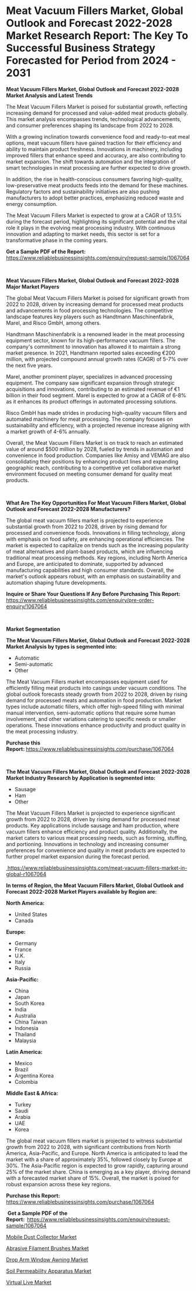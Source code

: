 <p><h1>Meat Vacuum Fillers Market, Global Outlook and Forecast 2022-2028 Market Research Report: The Key To Successful Business Strategy Forecasted for Period from 2024 - 2031</h1></p><p><strong>Meat Vacuum Fillers Market, Global Outlook and Forecast 2022-2028 Market Analysis and Latest Trends</strong></p>
<p><p>The Meat Vacuum Fillers Market is poised for substantial growth, reflecting increasing demand for processed and value-added meat products globally. This market analysis encompasses trends, technological advancements, and consumer preferences shaping its landscape from 2022 to 2028. </p><p>With a growing inclination towards convenience food and ready-to-eat meal options, meat vacuum fillers have gained traction for their efficiency and ability to maintain product freshness. Innovations in machinery, including improved fillers that enhance speed and accuracy, are also contributing to market expansion. The shift towards automation and the integration of smart technologies in meat processing are further expected to drive growth.</p><p>In addition, the rise in health-conscious consumers favoring high-quality, low-preservative meat products feeds into the demand for these machines. Regulatory factors and sustainability initiatives are also pushing manufacturers to adopt better practices, emphasizing reduced waste and energy consumption.</p><p>The Meat Vacuum Fillers Market is expected to grow at a CAGR of 13.5% during the forecast period, highlighting its significant potential and the vital role it plays in the evolving meat processing industry. With continuous innovation and adapting to market needs, this sector is set for a transformative phase in the coming years.</p></p>
<p><strong>Get a Sample PDF of the Report:&nbsp;</strong> <a href="https://www.reliablebusinessinsights.com/enquiry/request-sample/1067064">https://www.reliablebusinessinsights.com/enquiry/request-sample/1067064</a></p>
<p>&nbsp;</p>
<p><strong>Meat Vacuum Fillers Market, Global Outlook and Forecast 2022-2028 Major Market Players</strong></p>
<p><p>The global Meat Vacuum Fillers Market is poised for significant growth from 2022 to 2028, driven by increasing demand for processed meat products and advancements in food processing technologies. The competitive landscape features key players such as Handtmann Maschinenfabrik, Marel, and Risco GmbH, among others.</p><p>Handtmann Maschinenfabrik is a renowned leader in the meat processing equipment sector, known for its high-performance vacuum fillers. The company's commitment to innovation has allowed it to maintain a strong market presence. In 2021, Handtmann reported sales exceeding €200 million, with projected compound annual growth rates (CAGR) of 5-7% over the next five years.</p><p>Marel, another prominent player, specializes in advanced processing equipment. The company saw significant expansion through strategic acquisitions and innovations, contributing to an estimated revenue of €1 billion in their food segment. Marel is expected to grow at a CAGR of 6-8% as it enhances its product offerings in automated processing solutions.</p><p>Risco GmbH has made strides in producing high-quality vacuum fillers and automated machinery for meat processing. The company focuses on sustainability and efficiency, with a projected revenue increase aligning with a market growth of 4-6% annually. </p><p>Overall, the Meat Vacuum Fillers Market is on track to reach an estimated value of around $500 million by 2028, fueled by trends in automation and convenience in food production. Companies like Amisy and VEMAG are also consolidating their positions by enhancing product lines and expanding geographic reach, contributing to a competitive yet collaborative market environment focused on meeting consumer demand for quality meat products.</p></p>
<p>&nbsp;</p>
<p><strong>What Are The Key Opportunities For Meat Vacuum Fillers Market, Global Outlook and Forecast 2022-2028 Manufacturers?</strong></p>
<p><p>The global meat vacuum fillers market is projected to experience substantial growth from 2022 to 2028, driven by rising demand for processed and convenience foods. Innovations in filling technology, along with emphasis on food safety, are enhancing operational efficiencies. The market is expected to capitalize on trends such as the increasing popularity of meat alternatives and plant-based products, which are influencing traditional meat processing methods. Key regions, including North America and Europe, are anticipated to dominate, supported by advanced manufacturing capabilities and high consumer standards. Overall, the market's outlook appears robust, with an emphasis on sustainability and automation shaping future developments.</p></p>
<p><strong>Inquire or Share Your Questions If Any Before Purchasing This Report:</strong> <a href="https://www.reliablebusinessinsights.com/enquiry/pre-order-enquiry/1067064">https://www.reliablebusinessinsights.com/enquiry/pre-order-enquiry/1067064</a></p>
<p>&nbsp;</p>
<p><strong>Market Segmentation</strong></p>
<p><strong>The Meat Vacuum Fillers Market, Global Outlook and Forecast 2022-2028 Market Analysis by types is segmented into:</strong></p>
<p><ul><li>Automatic</li><li>Semi-automatic</li><li>Other</li></ul></p>
<p><p>The Meat Vacuum Fillers market encompasses equipment used for efficiently filling meat products into casings under vacuum conditions. The global outlook forecasts steady growth from 2022 to 2028, driven by rising demand for processed meats and automation in food production. Market types include automatic fillers, which offer high-speed filling with minimal manual intervention, semi-automatic options that require some human involvement, and other variations catering to specific needs or smaller operations. These innovations enhance productivity and product quality in the meat processing industry.</p></p>
<p><strong>Purchase this Report:&nbsp;</strong><a href="https://www.reliablebusinessinsights.com/purchase/1067064">https://www.reliablebusinessinsights.com/purchase/1067064</a></p>
<p>&nbsp;</p>
<p><strong>The Meat Vacuum Fillers Market, Global Outlook and Forecast 2022-2028 Market Industry Research by Application is segmented into:</strong></p>
<p><ul><li>Sausage</li><li>Ham</li><li>Other</li></ul></p>
<p><p>The Meat Vacuum Fillers Market is projected to experience significant growth from 2022 to 2028, driven by rising demand for processed meat products. Key applications include sausage and ham production, where vacuum fillers enhance efficiency and product quality. Additionally, the market caters to various meat processing needs, such as forming, stuffing, and portioning. Innovations in technology and increasing consumer preferences for convenience and quality in meat products are expected to further propel market expansion during the forecast period.</p></p>
<p><a href="https://www.reliablebusinessinsights.com/meat-vacuum-fillers-market-in-global-r1067064">&nbsp;https://www.reliablebusinessinsights.com/meat-vacuum-fillers-market-in-global-r1067064</a></p>
<p><strong>In terms of Region, the Meat Vacuum Fillers Market, Global Outlook and Forecast 2022-2028 Market Players available by Region are:</strong></p>
<p>
    <p> <strong> North America: </strong>
        <ul>
            <li>United States</li>
            <li>Canada</li>
        </ul>
        </p> 
    <p> <strong> Europe: </strong>
        <ul>
            <li>Germany</li>
            <li>France</li>
            <li>U.K.</li>
            <li>Italy</li>
            <li>Russia</li>
        </ul>
        </p> 
    <p> <strong> Asia-Pacific: </strong>
        <ul>
            <li>China</li>
            <li>Japan</li>
            <li>South Korea</li>
            <li>India</li>
            <li>Australia</li>
            <li>China Taiwan</li>
            <li>Indonesia</li>
            <li>Thailand</li>
            <li>Malaysia</li>
        </ul>
        </p> 
    <p> <strong> Latin America: </strong>
        <ul>
            <li>Mexico</li>
            <li>Brazil</li>
            <li>Argentina Korea</li>
            <li>Colombia</li>
        </ul>
        </p> 
    <p> <strong> Middle East & Africa: </strong>
        <ul>
            <li>Turkey</li>
            <li>Saudi</li>
            <li>Arabia</li>
            <li>UAE</li>
            <li>Korea</li>
        </ul>
    </p>
    </p>
<p><p>The global meat vacuum fillers market is projected to witness substantial growth from 2022 to 2028, with significant contributions from North America, Asia-Pacific, and Europe. North America is anticipated to lead the market with a share of approximately 35%, followed closely by Europe at 30%. The Asia-Pacific region is expected to grow rapidly, capturing around 25% of the market share. China is emerging as a key player, driving demand with a forecasted market share of 15%. Overall, the market is poised for robust expansion across these key regions.</p></p>
<p><strong>Purchase this Report: </strong><a href="https://www.reliablebusinessinsights.com/purchase/1067064">https://www.reliablebusinessinsights.com/purchase/1067064</a></p>
<p>&nbsp;<strong>Get a Sample PDF of the Report:&nbsp;&nbsp;</strong><a href="https://www.reliablebusinessinsights.com/enquiry/request-sample/1067064">https://www.reliablebusinessinsights.com/enquiry/request-sample/1067064</a></p>
<p><strong></strong></p>
<p><p><a href="https://www.linkedin.com/pulse/global-mobile-dust-collector-market-share-growth-opportunities-sdggc?trackingId=ogbNhlzXR4KP4XgB5lQ%2FWw%3D%3D">Mobile Dust Collector Market</a></p><p><a href="https://www.linkedin.com/pulse/in-depth-analysis-global-abrasive-filament-brushes-market-fynce?trackingId=XqDr4VM8TkKPnhUS9QpD1Q%3D%3D">Abrasive Filament Brushes Market</a></p><p><a href="https://www.linkedin.com/pulse/global-drop-arm-window-awning-market-projected-grow-cagr-smhwc?trackingId=pBSXGdIDSK6RTatJtUvC%2Bw%3D%3D">Drop Arm Window Awning Market</a></p><p><a href="https://www.linkedin.com/pulse/soil-permeability-apparatus-market-size-growing-cagr-96-report-tvalc?trackingId=AVmFR1GvTnWvdUdbPS%2B0qg%3D%3D">Soil Permeability Apparatus Market</a></p><p><a href="https://www.linkedin.com/pulse/virtual-live-market-industry-landscape-growth-trajectories-s9kfe?trackingId=cL%2Bhi2WpTYqGAbGRHWEEtw%3D%3D">Virtual Live Market</a></p></p>